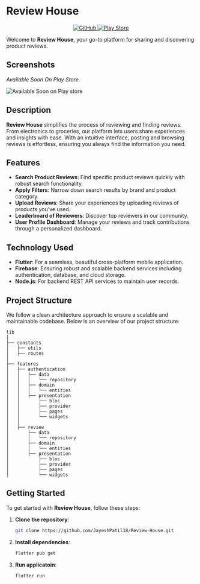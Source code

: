# Review House

<p align="center">
  <a href="https://github.com/yourusername/review-house">
    <img alt="GitHub" src="https://img.shields.io/badge/GitHub-181717?style=for-the-badge&logo=github&logoColor=white">
  </a>
  <a href="https://play.google.com/store/apps/details?id=com.yourapp.reviewhouse">
    <img alt="Play Store" src="https://img.shields.io/badge/Google_Play-414141?style=for-the-badge&logo=google-play&logoColor=white">
  </a>
</p>

Welcome to **Review House**, your go-to platform for sharing and discovering product reviews.

## Screenshots
*Available Soon On Play Store.*

![Available Soon on Play store ](https://github.com/JayeshPatil18/Review-House/blob/master/review-house.png)

## Description

**Review House** simplifies the process of reviewing and finding reviews. From electronics to groceries, our platform lets users share experiences and insights with ease. With an intuitive interface, posting and browsing reviews is effortless, ensuring you always find the information you need.

## Features

- **Search Product Reviews**: Find specific product reviews quickly with robust search functionality.
- **Apply Filters**: Narrow down search results by brand and product category.
- **Upload Reviews**: Share your experiences by uploading reviews of products you’ve used.
- **Leaderboard of Reviewers**: Discover top reviewers in our community.
- **User Profile Dashboard**: Manage your reviews and track contributions through a personalized dashboard.

## Technology Used

- **Flutter**: For a seamless, beautiful cross-platform mobile application.
- **Firebase**: Ensuring robust and scalable backend services including authentication, database, and cloud storage.
- **Node.js**: For backend REST API services to maintain user records.

## Project Structure

We follow a clean architecture approach to ensure a scalable and maintainable codebase. Below is an overview of our project structure:

```plaintext
lib
│
├── constants
│   ├── utils
│   ├── routes
│
├── features
│   ├── authentication
│   │   ├── data
│   │   │   └── repository
│   │   ├── domain
│   │   │   └── entities
│   │   ├── presentation
│   │       ├── bloc
│   │       ├── provider
│   │       ├── pages
│   │       └── widgets
│   │
│   ├── review
│       ├── data
│       │   └── repository
│       ├── domain
│       │   └── entities
│       ├── presentation
│           ├── bloc
│           ├── provider
│           ├── pages
│           └── widgets
```

## Getting Started

To get started with **Review House**, follow these steps:

1. **Clone the repository**:
   ```bash
   git clone https://github.com/JayeshPatil18/Review-House.git

1. **Install dependencies**:
   ```bash
   flutter pub get

1. **Run applicatoin**:
   ```bash
   flutter run
